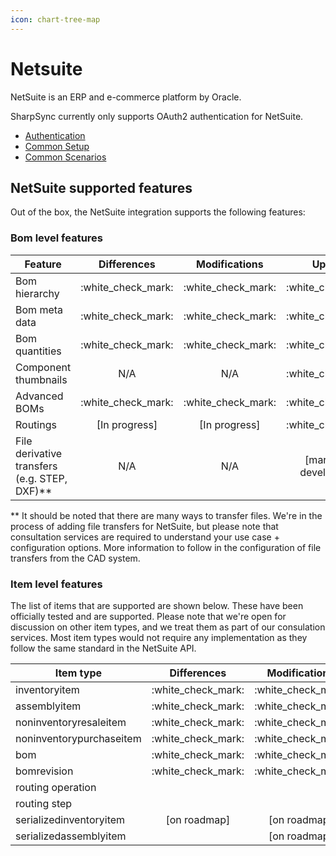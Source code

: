 ```yaml
---
icon: chart-tree-map
---
```


# Netsuite



NetSuite is an ERP and e-commerce platform by Oracle.&#x20;

SharpSync currently only supports OAuth2 authentication for NetSuite.

* [Authentication](authentication-+-configuration.md)
* [Common Setup](common-setup/)
* [Common Scenarios](common-scenarios.md)

## NetSuite supported features

Out of the box, the NetSuite integration supports the following features:

### Bom level features

| Feature                                        |      Differences     |     Modifications    |          Updates          |
| ---------------------------------------------- | :------------------: | :------------------: | :-----------------------: |
| Bom hierarchy                                  | :white\_check\_mark: | :white\_check\_mark: |    :white\_check\_mark:   |
| Bom meta data                                  | :white\_check\_mark: | :white\_check\_mark: |    :white\_check\_mark:   |
| Bom quantities                                 | :white\_check\_mark: | :white\_check\_mark: |    :white\_check\_mark:   |
| Component thumbnails                           |          N/A         |          N/A         |    :white\_check\_mark:   |
| Advanced BOMs                                  | :white\_check\_mark: | :white\_check\_mark: |    :white\_check\_mark:   |
| Routings                                       |    \[In progress]    |    \[In progress]    |    :white\_check\_mark:   |
| File derivative transfers (e.g. STEP, DXF)\*\* |          N/A         |          N/A         | \[marked for development] |

\*\* It should be noted that there are many ways to transfer files. We're in the process of adding file transfers for NetSuite, but please note that consultation services are required to understand your use case + configuration options. More information to follow in the configuration of file transfers from the CAD system.

### Item level features

The list of items that are supported are shown below. These have been officially tested and are supported. Please note that we're open for discussion on other item types, and we treat them as part of our consulation services. Most item types would not require any implementation as they follow the same standard in the NetSuite API.

| Item type                |      Differences     |     Modifications    |        Updates       |
| ------------------------ | :------------------: | :------------------: | :------------------: |
| inventoryitem            | :white\_check\_mark: | :white\_check\_mark: | :white\_check\_mark: |
| assemblyitem             | :white\_check\_mark: | :white\_check\_mark: | :white\_check\_mark: |
| noninventoryresaleitem   | :white\_check\_mark: | :white\_check\_mark: | :white\_check\_mark: |
| noninventorypurchaseitem | :white\_check\_mark: | :white\_check\_mark: | :white\_check\_mark: |
| bom                      | :white\_check\_mark: | :white\_check\_mark: | :white\_check\_mark: |
| bomrevision              | :white\_check\_mark: | :white\_check\_mark: | :white\_check\_mark: |
| routing operation        |                      |                      | :white\_check\_mark: |
| routing step             |                      |                      | :white\_check\_mark: |
| serializedinventoryitem  |     \[on roadmap]    |     \[on roadmap]    |     \[on roadmap]    |
| serializedassemblyitem   |                      |     \[on roadmap]    |     \[on roadmap]    |
